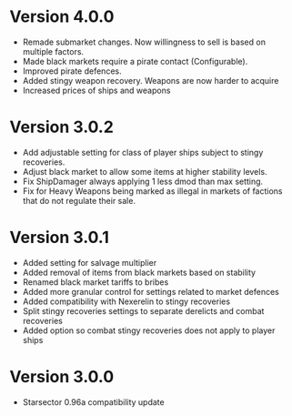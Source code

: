 # Version 4.0.0
* Remade submarket changes. Now willingness to sell is based on multiple factors.
* Made black markets require a pirate contact (Configurable).
* Improved pirate defences.
* Added stingy weapon recovery. Weapons are now harder to acquire
* Increased prices of ships and weapons

# Version 3.0.2
* Add adjustable setting for class of player ships subject to stingy recoveries.
* Adjust black market to allow some items at higher stability levels.
* Fix ShipDamager always applying 1 less dmod than max setting.
* Fix for Heavy Weapons being marked as illegal in markets of factions that do not regulate their sale.

# Version 3.0.1

* Added setting for salvage multiplier
* Added removal of items from black markets based on stability
* Renamed black market tariffs to bribes
* Added more granular control for settings related to market defences
* Added compatibility with Nexerelin to stingy recoveries
* Split stingy recoveries settings to separate derelicts and combat recoveries
* Added option so combat stingy recoveries does not apply to player ships

# Version 3.0.0

* Starsector 0.96a compatibility update
